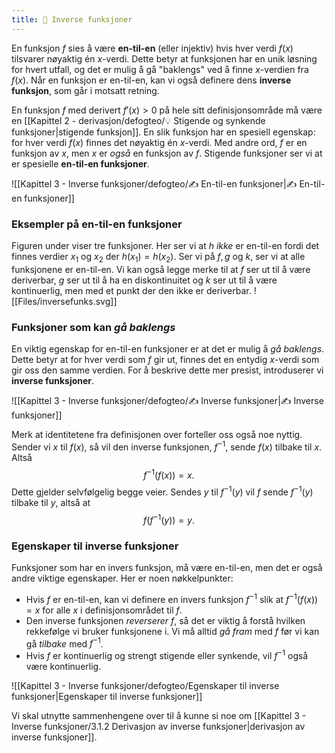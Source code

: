 ```yaml
---
title: 📄 Inverse funksjoner
---
```


En funksjon $f$ sies å være **en-til-en** (eller injektiv) hvis hver verdi $f(x)$ tilsvarer nøyaktig én $x$-verdi. Dette betyr at funksjonen har en unik løsning for hvert utfall, og det er mulig å gå "baklengs" ved å finne $x$-verdien fra $f(x)$. Når en funksjon er en-til-en, kan vi også definere dens **inverse funksjon**, som går i motsatt retning.

En funksjon $f$ med derivert $f'(x)>0$  på hele sitt definisjonsområde må være en [[Kapittel 2 - derivasjon/defogteo/💡 Stigende og synkende funksjoner|stigende funksjon]]. En slik funksjon har en spesiell egenskap: for hver verdi $f(x)$ finnes det nøyaktig én $x$-verdi. Med andre ord, $f$ er en funksjon av $x$, men $x$ er _også_ en funksjon av $f$. Stigende funksjoner ser vi at er spesielle **en-til-en funksjoner**.

![[Kapittel 3 - Inverse funksjoner/defogteo/✍️ En-til-en funksjoner|✍️ En-til-en funksjoner]]

### Eksempler på en-til-en funksjoner

Figuren under viser tre funksjoner. Her ser vi at $h$ *ikke* er en-til-en fordi det finnes verdier $x_1$ og $x_2$ der $h(x_1)=h(x_2)$. Ser vi på $f,g$ og $k$, ser vi at alle funksjonene er en-til-en. Vi kan også legge merke til at $f$ ser ut til å være deriverbar, $g$ ser ut til å ha en diskontinuitet og $k$ ser ut til å være kontinuerlig, men med et punkt der den ikke er deriverbar.
![[Files/inversefunks.svg]]

### Funksjoner som kan *gå baklengs*

En viktig egenskap for en-til-en funksjoner er at det er mulig å *gå baklengs*. Dette betyr at for hver verdi som $f$ gir ut, finnes det en entydig $x$-verdi som gir oss den samme verdien. For å beskrive dette mer presist, introduserer vi **inverse funksjoner**.

![[Kapittel 3 - Inverse funksjoner/defogteo/✍️ Inverse funksjoner|✍️ Inverse funksjoner]]

Merk at identitetene fra definisjonen over forteller oss også noe nyttig. Sender vi $x$ til $f(x)$, så vil den inverse funksjonen, $f^{-1}$, sende $f(x)$ tilbake til $x$. Altså 
$$
f^{-1}(f(x))  = x.
$$
Dette gjelder selvfølgelig begge veier. Sendes $y$ til $f^{-1}(y)$ vil $f$ sende $f^{-1}(y)$ tilbake til $y$, altså at
$$
f(f^{-1}(y)) = y.
$$

### Egenskaper til inverse funksjoner

Funksjoner som har en invers funksjon, må være en-til-en, men det er også andre viktige egenskaper. Her er noen nøkkelpunkter:

- Hvis $f$ er en-til-en, kan vi definere en invers funksjon $f^{-1}$ slik at $f^{-1}(f(x)) = x$ for alle $x$ i definisjonsområdet til $f$.
- Den inverse funksjonen *reverserer* $f$, så det er viktig å forstå hvilken rekkefølge vi bruker funksjonene i. Vi må alltid *gå fram* med $f$ før vi kan gå *tilbake* med $f^{-1}$.
- Hvis $f$ er kontinuerlig og strengt stigende eller synkende, vil $f^{-1}$ også være kontinuerlig.

![[Kapittel 3 - Inverse funksjoner/defogteo/Egenskaper til inverse funksjoner|Egenskaper til inverse funksjoner]]
  
  Vi skal utnytte sammenhengene over til å kunne si noe om [[Kapittel 3 - Inverse funksjoner/3.1.2 Derivasjon av inverse funksjoner|derivasjon av inverse funksjoner]].


